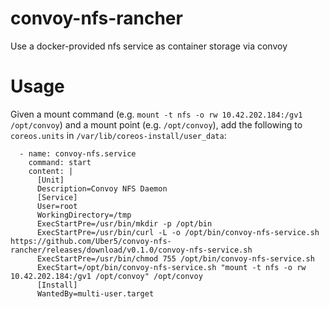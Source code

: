 # convoy-nfs-rancher

Use a docker-provided nfs service as container storage via convoy

# Usage

Given a mount command (e.g. `mount -t nfs -o rw 10.42.202.184:/gv1 /opt/convoy`)
and a mount point (e.g. `/opt/convoy`), add the following to `coreos.units` in
`/var/lib/coreos-install/user_data`:

```
  - name: convoy-nfs.service
    command: start
    content: |
      [Unit]
      Description=Convoy NFS Daemon
      [Service]
      User=root
      WorkingDirectory=/tmp
      ExecStartPre=/usr/bin/mkdir -p /opt/bin
      ExecStartPre=/usr/bin/curl -L -o /opt/bin/convoy-nfs-service.sh https://github.com/Uber5/convoy-nfs-rancher/releases/download/v0.1.0/convoy-nfs-service.sh
      ExecStartPre=/usr/bin/chmod 755 /opt/bin/convoy-nfs-service.sh
      ExecStart=/opt/bin/convoy-nfs-service.sh "mount -t nfs -o rw 10.42.202.184:/gv1 /opt/convoy" /opt/convoy
      [Install]
      WantedBy=multi-user.target
```


